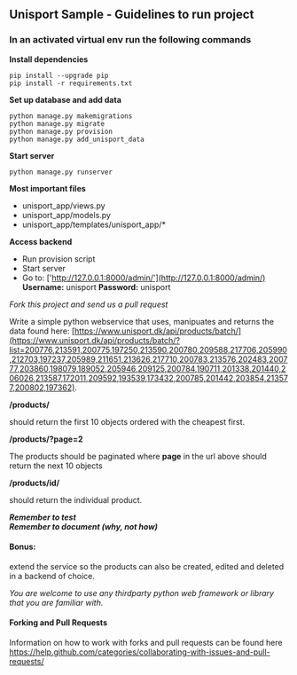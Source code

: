 ## Unisport Sample - Guidelines to run project

### In an activated virtual env run the following commands
**Install dependencies**
```
pip install --upgrade pip
pip install -r requirements.txt
```
**Set up database and add data**
```
python manage.py makemigrations
python manage.py migrate
python manage.py provision
python manage.py add_unisport_data
```
**Start server**
```
python manage.py runserver
```

**Most important files**
- unisport_app/views.py
- unisport_app/models.py
- unisport_app/templates/unisport_app/*

**Access backend**
- Run provision script
- Start server
- Go to: ['http://127.0.0.1:8000/admin/'](http://127.0.0.1:8000/admin/)
**Username:** unisport
**Password:** unisport


_Fork this project and send us a pull request_

Write a simple python webservice that uses, manipuates and returns the data found here: [https://www.unisport.dk/api/products/batch/](https://www.unisport.dk/api/products/batch/?list=200776,213591,200775,197250,213590,200780,209588,217706,205990,212703,197237,205989,211651,213626,217710,200783,213576,202483,200777,203860,198079,189052,205946,209125,200784,190711,201338,201440,206026,213587,172011,209592,193539,173432,200785,201442,203854,213577,200802,197362).


**/products/**  


should return the first 10 objects ordered with the cheapest first.

**/products/?page=2**
 
 The products should be paginated where **page** in the url above should return the next 10 objects  

 **/products/id/**
 
should return the individual product.


 
**_Remember to test_**   
**_Remember to document (why, not how)_**

#### Bonus:
 extend the service so the products can also be created, edited and deleted in a backend of choice.


_You are welcome to use any thirdparty python web framework or library that you are familiar with._  

#### Forking and Pull Requests
Information on how to work with forks and pull requests can be found here https://help.github.com/categories/collaborating-with-issues-and-pull-requests/
